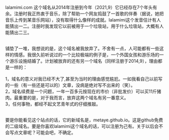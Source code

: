 lalamimi.com 这个域名从2014年注册到今年（2021,9）它已经存在7个年头有余。注册时我正热衷于音乐，除了帮助一个网友捣鼓了一首歌的伴奏（据说，她把音乐上传到某音乐网站），没有取得什么像样的成就。lalamimi这个发音估计有人能猜出一二。注册时我发现它以前被用于一个垃圾站，用于什么垃圾站，大概有人能猜出二三。<br><br>

铺垫了一堆，我想说的是，这个域名被我放弃了。不舍有一点，人可能都有一些这样的情感。我很久前听说过的一个比较极端的例子是，一个外国女孩和游乐场的一个游乐设施结婚了。计划被放弃的还有另一个域名（同样注册于2014,9），理由都是一样的：<br><br>
1，域名的意义对我已经不大了,甚至为当时的理由感觉尴尬。一如我看自己以前写的一些（有一些还是可以的）文章，没病是绝对写不出来的（笑）。<br>
2，域名续费是一个问题，一年一百多元按现在的市价（非批发价）可以买11斤猪肉。最重要的是，对于我而言，放弃这两个域名有另一番意义。<br>
3，任何事物，都经不起文艺青年式的仔细推敲。<br><br>

要是你能看见这个站点的话，它的新域名是，metaye.github.io。这是github免费的二级域名。要是你喜欢lalamimi这个域名的话，可以注册为己有。关于以后会不会写点文章呢？可能会吧，不确定。<br><br>

